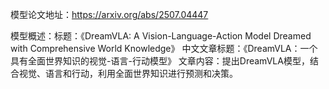 模型论文地址：https://arxiv.org/abs/2507.04447

模型概述：标题：《DreamVLA: A Vision-Language-Action Model Dreamed with Comprehensive World Knowledge》
中文文章标题：《DreamVLA：一个具有全面世界知识的视觉-语言-行动模型》
文章内容：提出DreamVLA模型，结合视觉、语言和行动，利用全面世界知识进行预测和决策。
